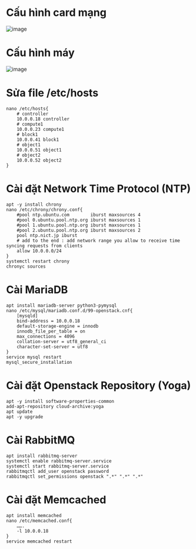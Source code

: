 # Cấu hình card mạng
![image](https://github.com/user-attachments/assets/af58909e-becf-42a6-87f8-545a760d8e1c)
# Cấu hình máy 
![image](https://github.com/user-attachments/assets/477bdf2f-e55e-4337-aa0f-176b5d8cb18d)
# Sửa file /etc/hosts
    nano /etc/hosts{
        # controller
        10.0.0.18 controller
        # compute1
        10.0.0.23 compute1
        # block1
        10.0.0.41 block1
        # object1
        10.0.0.51 object1
        # object2
        10.0.0.52 object2
    }
# Cài đặt Network Time Protocol (NTP)
    apt -y install chrony
    nano /etc/chrony/chrony.conf{
        #pool ntp.ubuntu.com        iburst maxsources 4
        #pool 0.ubuntu.pool.ntp.org iburst maxsources 1
        #pool 1.ubuntu.pool.ntp.org iburst maxsources 1
        #pool 2.ubuntu.pool.ntp.org iburst maxsources 2
        pool ntp.nict.jp iburst 
        # add to the end : add network range you allow to receive time syncing requests from clients
        allow 10.0.0.0/24
    }
    systemctl restart chrony
    chronyc sources
# Cài MariaDB
    apt install mariadb-server python3-pymysql
    nano /etc/mysql/mariadb.conf.d/99-openstack.cnf{
        [mysqld]
        bind-address = 10.0.0.18
        default-storage-engine = innodb
        innodb_file_per_table = on
        max_connections = 4096
        collation-server = utf8_general_ci
        character-set-server = utf8
    }
    service mysql restart
    mysql_secure_installation
# Cài đặt Openstack Repository (Yoga)
    apt -y install software-properties-common
    add-apt-repository cloud-archive:yoga
    apt update
    apt -y upgrade
# Cài RabbitMQ
    apt install rabbitmq-server
    systemctl enable rabbitmq-server.service 
    systemctl start rabbitmq-server.service
    rabbitmqctl add_user openstack password
    rabbitmqctl set_permissions openstack ".*" ".*" ".*"
# Cài đặt Memcached
    apt install memcached
    nano /etc/memcached.conf{
        …….
        -l 10.0.0.18
    }
    service memcached restart
